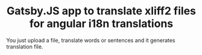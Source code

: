 <h1 align="center">
  Gatsby.JS app to translate xliff2 files for angular i18n translations
</h1>
<p>
  You just upload a file, translate words or sentences and it generates translation file.
</p>

